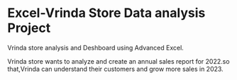 # Excel-Vrinda Store Data analysis Project
Vrinda store analysis and Deshboard using Advanced Excel.

Vrinda store wants to analyze and create an annual sales report for 2022.so that,Vrinda can understand their customers and grow more sales in 2023.
